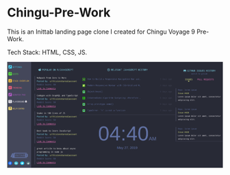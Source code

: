 # Chingu-Pre-Work

This is an Inittab landing page clone I created for Chingu Voyage 9 Pre-Work.

Tech Stack: HTML, CSS, JS.

![alt text](https://github.com/josephk96/Chingu-Pre-Work/blob/master/Inittab%20Clone.png)

